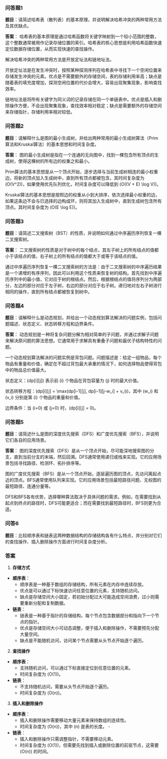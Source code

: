### 问答题1
**题目**：请简述哈希表（散列表）的基本原理，并说明解决哈希冲突的两种常用方法及其优缺点。

**答案**：
哈希表的基本原理是通过哈希函数将关键字映射到一个较小范围的整数，这个整数通常被用作记录存储位置的索引。哈希表的核心思想是利用哈希函数快速定位数据存储位置，从而实现快速的查找操作。

解决哈希冲突的两种常用方法是开放定址法和链地址法。

开放定址法是在发生冲突时，按照某种探测序列在哈希表中寻找下一个空闲位置来存储发生冲突的元素。优点是不需要额外的存储空间，表的存储利用率高；缺点是随着表的填充度增加，探测空闲位置的代价会增大，容易出现聚集现象，影响查找效率。

链地址法是将所有关键字为同义词的记录存储在同一个单链表中。优点是插入和删除操作方便，不会出现聚集现象，查找效率相对稳定；缺点是需要额外的存储空间来存储指针，存储利用率相对较低。

### 问答题2
**题目**：请解释什么是图的最小生成树，并给出两种常用的最小生成树算法（Prim算法和Kruskal算法）的基本思想和时间复杂度。

**答案**：
图的最小生成树是指在一个连通的无向图中，找到一棵包含所有顶点的生成树，使得这棵树的所有边的权重之和最小。

Prim算法的基本思想是从一个顶点开始，逐步选择与当前生成树相连的最小权重边，将新的顶点加入生成树中，直到所有顶点都被包含。其时间复杂度为 \(O(V^2)\)，如果使用优先队列优化，时间复杂度可以降低到 \(O((V + E) \log V)\)。

Kruskal算法的基本思想是按照边的权重从小到大排序，依次选择最小权重的边，如果这条边不会与已选择的边构成环，则将其加入生成树中，直到生成树包含所有顶点。其时间复杂度为 \(O(E \log E)\)。

### 问答题3
**题目**：请简述二叉搜索树（BST）的性质，并说明如何通过中序遍历序列恢复一棵二叉搜索树。

**答案**：
二叉搜索树的性质是对于树中的每个结点，其左子树上的所有结点的值都小于该结点的值，右子树上的所有结点的值都大于或等于该结点的值。

通过中序遍历序列恢复一棵二叉搜索树的方法是：由于二叉搜索树的中序遍历结果是一个递增的有序序列，因此可以利用这个性质来恢复树的结构。首先找到中序遍历序列中的最小值，它对应于树的根结点。然后，根据根结点的值将序列分为两部分，左边的部分对应于左子树，右边的部分对应于右子树。递归地对左右子树进行相同的操作，直到所有结点都被恢复到树中。

### 问答题4
**题目**：请解释什么是动态规划，并给出一个动态规划算法解决的问题实例，包括问题描述、状态定义、状态转移方程和边界条件。

**答案**：
动态规划是一种将复杂问题分解为相对简单的子问题，并通过求解子问题来解决原问题的算法思想。它通常用于求解具有重叠子问题和最优子结构特性的问题。

一个动态规划算法解决的问题实例是背包问题。问题描述是：给定一组物品，每个物品有重量和价值，确定在不超过背包最大承重的情况下，如何选择物品使得背包中的物品总价值最大。

状态定义：\(dp[i][j]\) 表示前 \(i\) 个物品在背包容量为 \(j\) 时的最大价值。

状态转移方程：\(dp[i][j] = \max(dp[i-1][j], dp[i-1][j-w_i] + v_i)\)，其中 \(w_i\) 和 \(v_i\) 分别是第 \(i\) 个物品的重量和价值。

边界条件：当 \(i=0\) 或 \(j=0\) 时，\(dp[i][j] = 0\)。

### 问答题5
**题目**：请简述什么是图的深度优先搜索（DFS）和广度优先搜索（BFS），并说明它们各自的应用场景。

**答案**：
图的深度优先搜索（DFS）是从一个顶点开始，尽可能深地搜索图的分支，直到当前分支的末端，然后回溯。DFS通常使用递归或栈来实现。它的应用场景包括寻找路径、检测环、拓扑排序等。

图的广度优先搜索（BFS）是从一个顶点开始，逐层遍历图的顶点，先访问离起点近的顶点。BFS通常使用队列来实现。它的应用场景包括最短路径问题、无权图的最短路径、连通分量等。

DFS和BFS各有优势，选择哪种算法取决于具体问题的需求。例如，在需要找到从起点到终点的路径时，DFS可能更适合；而在需要找到最短路径时，BFS则更为合适。

### 问答6
**题目**：比较顺序表和链表这两种数据结构的存储结构各有什么特点，并分别对它们的查找操作、插入删除操作方面进行时间复杂度分析。

### 答案

1. **存储方式**
- **顺序表**：
  - 顺序表是一种基于数组的存储结构，所有元素在内存中连续存放。
  - 优点是可以通过下标快速访问任意位置的元素，支持随机访问。
  - 缺点是存储空间大小固定，若初始分配过大可能造成空间浪费，过小则需要重新分配和复制数据。
- **链表**：
  - 链表是一种基于指针的存储结构，每个节点包含数据部分和指向下一个节点的指针。
  - 优点是存储空间大小可动态调整，便于插入和删除操作，不需要预先分配大量空间。
  - 缺点是不能随机访问，访问某个节点需要从头节点开始逐个遍历。

2. **查找操作**
- **顺序表**：
  - 支持随机访问，可以通过下标直接定位到任意位置的元素。
  - 时间复杂度为 \(O(1)\)。
- **链表**：
  - 不支持随机访问，需要从头节点开始逐个遍历。
  - 时间复杂度为 \(O(n)\)。

3. **插入和删除操作**
- **顺序表**：
  - 插入和删除操作需要移动大量元素来保持数组的连续性。
  - 时间复杂度为 \(O(n)\)，其中 \(n\) 是表的长度。  -
- **链表**：
  - 插入和删除操作只需调整指针，不需要移动元素。
  - 时间复杂度为 \(O(1)\)，但需要先找到插入或删除位置的前驱节点，这需要 \(O(n)\) 的时间。
<!--stackedit_data:
eyJoaXN0b3J5IjpbLTEwNTYzNTY4MjFdfQ==
-->